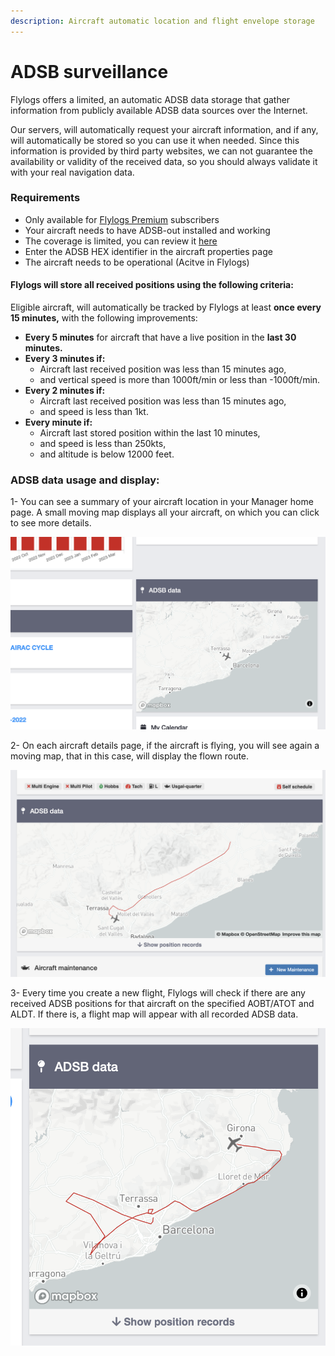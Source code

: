 ```yaml
---
description: Aircraft automatic location and flight envelope storage
---
```


# ADSB surveillance

Flylogs offers a limited, an automatic ADSB data storage that gather information from publicly available ADSB data sources over the Internet.

Our servers, will automatically request your aircraft information, and if any, will automatically be stored so you can use it when needed. Since this information is provided by third party websites, we can not guarantee the availability or validity of the received data, so you should always validate it with your real navigation data.



### Requirements

* Only available for [Flylogs Premium](https://www.flylogs.com/static/pricing) subscribers
* Your aircraft needs to have ADSB-out installed and working
* The coverage is limited, you can review it [here](https://opensky-network.org/network/facts)
* Enter the ADSB HEX identifier in the aircraft properties page
* The aircraft needs to be operational (Acitve in Flylogs)



#### Flylogs will store all received positions using the following criteria:

Eligible aircraft, will automatically be tracked by Flylogs at least **once every 15 minutes,** with the following improvements:

* **Every 5 minutes** for aircraft that have a live position in the **last 30 minutes.**
* **Every 3 minutes if:**
  * Aircraft last received position was less than 15 minutes ago,
  * and vertical speed is more than 1000ft/min or less than -1000ft/min.
* **Every 2 minutes if:**
  * Aircraft last received position was less than 15 minutes ago,
  * and speed is less than 1kt.
* **Every minute if:**
  * Aircraft last stored position within the last 10 minutes,
  * and speed is less than 250kts,
  * and altitude is below 12000 feet.

### ADSB data usage and display:

1- You can see a summary of your aircraft location in your Manager home page. A small moving map displays all your aircraft, on which you can click to see more details.

![](<../.gitbook/assets/Screenshot 2023-03-17 at 11.54.47.png>)



2- On each aircraft details page, if the aircraft is flying, you will see again a moving map, that in this case, will display the flown route.

![](<../.gitbook/assets/Screenshot 2023-03-17 at 11.56.11.png>)

3- Every time you create a new flight, Flylogs will check if there are any received ADSB positions for that aircraft on the specified AOBT/ATOT and ALDT. If there is, a flight map will appear with all recorded ADSB data.

![](<../.gitbook/assets/Screenshot 2023-03-17 at 12.03.54.png>)
